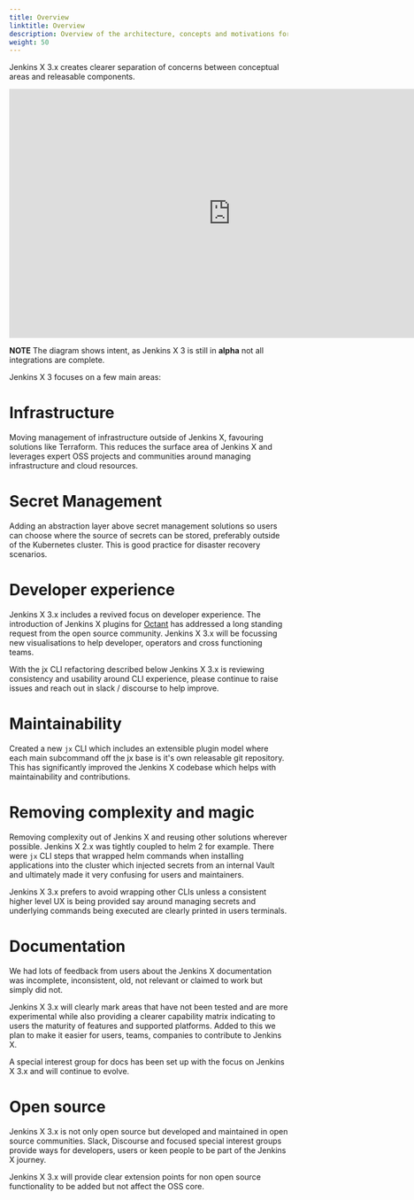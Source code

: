 ```yaml
---
title: Overview
linktitle: Overview
description: Overview of the architecture, concepts and motivations for Jenkins X 3.x
weight: 50
---
```

 
Jenkins X 3.x creates clearer separation of concerns between conceptual areas and releasable components.
 
<iframe style="border:none" width="800" height="450" src="https://whimsical.com/embed/SnJBgXG6jz9pqQewiDTNRt@2Ux7TurymNDXVRa4FpLk"></iframe>
 
__NOTE__ The diagram shows intent, as Jenkins X 3 is still in __alpha__ not all integrations are complete.
 
Jenkins X 3 focuses on a few main areas:
 
# Infrastructure
 
Moving management of infrastructure outside of Jenkins X, favouring solutions like Terraform.  This reduces the surface area of Jenkins X and leverages expert OSS projects and communities around managing infrastructure and cloud resources.
 
# Secret Management
 
Adding an abstraction layer above secret management solutions so users can choose where the source of secrets can be stored, preferably outside of the Kubernetes cluster.  This is good practice for disaster recovery scenarios.
 
# Developer experience
 
Jenkins X 3.x includes a revived focus on developer experience.  The introduction of Jenkins X plugins for [Octant](https://octant.dev/) has addressed a long standing request from the open source community.  Jenkins X 3.x will be focussing new visualisations  to help developer, operators and cross functioning teams.
 
With the jx CLI refactoring described below Jenkins X 3.x is reviewing consistency and usability around CLI experience, please continue to raise issues and reach out in slack / discourse to help improve.
 
# Maintainability
 
Created a new `jx` CLI which includes an extensible plugin model where each main subcommand off the jx base is it's own releasable git repository.  This has significantly improved the Jenkins X codebase which helps with maintainability and contributions.
 
# Removing complexity and magic
 
Removing complexity out of Jenkins X and reusing other solutions wherever possible.  Jenkins X 2.x was tightly coupled to helm 2 for example.  There were `jx` CLI steps that wrapped helm commands when installing applications into the cluster which injected secrets from an internal Vault and ultimately made it very confusing for users and maintainers. 
 
Jenkins X 3.x prefers to avoid wrapping other CLIs unless a consistent higher level UX is being provided say around managing secrets and underlying commands being executed are clearly printed in users terminals.
 
# Documentation
 
We had lots of feedback from users about the Jenkins X documentation was incomplete, inconsistent, old, not relevant or claimed to work but simply did not.
 
Jenkins X 3.x will clearly mark areas that have not been tested and are more experimental while also providing a clearer capability matrix indicating to users the maturity of features and supported platforms.  Added to this we plan to make it easier for users, teams, companies to contribute to Jenkins X.
 
A special interest group for docs has been set up with the focus on Jenkins X 3.x and will continue to evolve.
 
# Open source
 
Jenkins X 3.x is not only open source but developed and maintained in open source communities.  Slack, Discourse and focused special interest groups provide ways for developers, users or keen people to be part of the Jenkins X journey.
 
Jenkins X 3.x will provide clear extension points for non open source functionality to be added but not affect the OSS core.
 

